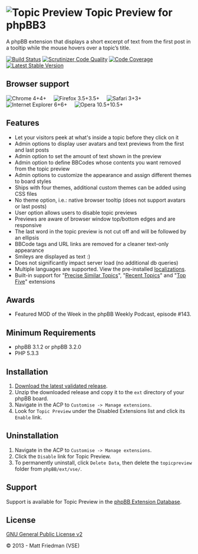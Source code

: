# ![Topic Preview](http://mattfriedman.me/forum/images/search.png "Topic Preview") Topic Preview for phpBB3

A phpBB extension that displays a short excerpt of text from the first post in a tooltip while the mouse hovers over a topic’s title.

[![Build Status](https://travis-ci.org/VSEphpbb/topicpreview.png)](https://travis-ci.org/VSEphpbb/topicpreview)
[![Scrutinizer Code Quality](https://scrutinizer-ci.com/g/VSEphpbb/topicpreview/badges/quality-score.png?b=master)](https://scrutinizer-ci.com/g/VSEphpbb/topicpreview/?branch=master)
[![Code Coverage](https://scrutinizer-ci.com/g/VSEphpbb/topicpreview/badges/coverage.png?b=master)](https://scrutinizer-ci.com/g/VSEphpbb/topicpreview/?branch=master)
[![Latest Stable Version](https://poser.pugx.org/vse/topicpreview/v/stable)](https://www.phpbb.com/customise/db/extension/topicpreview/)

## Browser support
![Chrome 4+](http://vsephpbb.github.io/browsericons/chrome.png "Chrome 4+")4+ &nbsp;&nbsp;&nbsp;
![Firefox 3.5+](http://vsephpbb.github.io/browsericons/firefox.png "Firefox 3.5+")3.5+ &nbsp;&nbsp;&nbsp;
![Safari 3+](http://vsephpbb.github.io/browsericons/safari.png "Safari 3+")3+ &nbsp;&nbsp;&nbsp;
![Internet Explorer 6+](http://vsephpbb.github.io/browsericons/ie.png "Internet Explorer 6+")6+ &nbsp;&nbsp;&nbsp;
![Opera 10.5+](http://vsephpbb.github.io/browsericons/opera.png "Opera 10.5+")10.5+

## Features
* Let your visitors peek at what's inside a topic before they click on it
* Admin options to display user avatars and text previews from the first and last posts
* Admin option to set the amount of text shown in the preview
* Admin option to define BBCodes whose contents you want removed from the topic preview
* Admin options to customize the appearance and assign different themes to board styles
* Ships with four themes, additional custom themes can be added using CSS files
* No theme option, i.e.: native browser tooltip (does not support avatars or last posts)
* User option allows users to disable topic previews
* Previews are aware of browser window top/bottom edges and are responsive
* The last word in the topic preview is not cut off and will be followed by an ellipsis
* BBCode tags and URL links are removed for a cleaner text-only appearance
* Smileys are displayed as text :)
* Does not significantly impact server load (no additional db queries)
* Multiple languages are supported. View the pre-installed [localizations](https://github.com/VSEphpbb/topicpreview/tree/master/language).
* Built-in support for "[Precise Similar Topics](https://github.com/VSEphpbb/similartopics)", "[Recent Topics](https://github.com/PayBas/RecentTopics)" and "[Top Five](https://github.com/RMcGirr83/topfive)" extensions

## Awards
* Featured MOD of the Week in the phpBB Weekly Podcast, episode #143.

## Minimum Requirements
* phpBB 3.1.2 or phpBB 3.2.0
* PHP 5.3.3

## Installation
1. [Download the latest validated release](https://www.phpbb.com/customise/db/extension/topicpreview/).
2. Unzip the downloaded release and copy it to the `ext` directory of your phpBB board.
3. Navigate in the ACP to `Customise -> Manage extensions`.
4. Look for `Topic Preview` under the Disabled Extensions list and click its `Enable` link.

## Uninstallation
1. Navigate in the ACP to `Customise -> Manage extensions`.
2. Click the `Disable` link for Topic Preview.
3. To permanently uninstall, click `Delete Data`, then delete the `topicpreview` folder from `phpBB/ext/vse/`.

## Support
Support is available for Topic Preview in the [phpBB Extension Database](https://www.phpbb.com/customise/db/extension/topicpreview/support).

## License
[GNU General Public License v2](http://opensource.org/licenses/GPL-2.0)

© 2013 - Matt Friedman (VSE)
